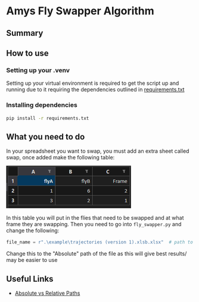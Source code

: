 # Amys Fly Swapper Algorithm

## Summary

## How to use

### Setting up your .venv

Setting up your virtual environment is required to get the script up and running due to it requiring the dependencies outlined
in [requirements.txt](./requirements.txt)

### Installing dependencies

```bash
pip install -r requirements.txt
```

## What you need to do

In your spreadsheet you want to swap, you must add an extra sheet called swap, once added make the following table:

![alt text](./docs/image.png)

In this table you will put in the flies that need to be swapped and at what frame they are swapping. Then you need to go into
```fly_swapper.py``` and change the following:

```python
file_name = r".\example\trajectories (version 1).xlsb.xlsx"  # path to file + file name
```

Change this to the "Absolute" path of the file as this will give best results/ may be easier to use

## Useful Links

- [Absolute vs Relative Paths](https://www.computerhope.com/issues/ch001708.htm)
